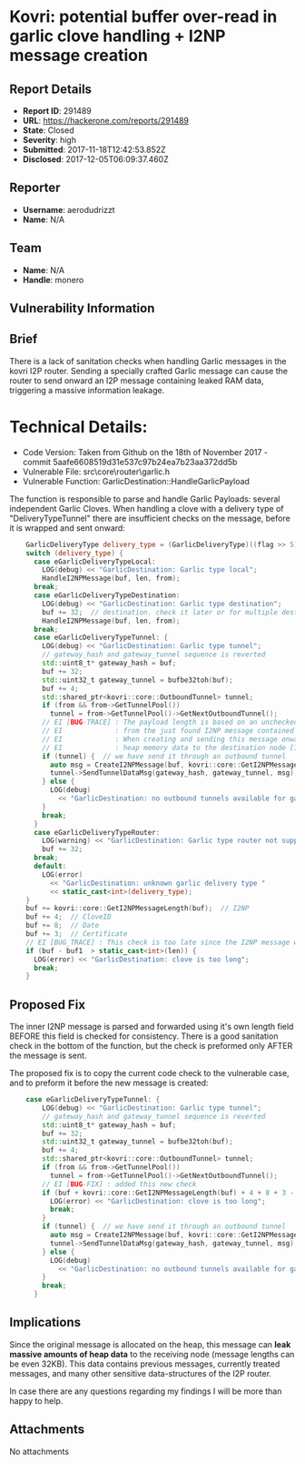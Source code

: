# Kovri: potential buffer over-read in garlic clove handling + I2NP message creation

## Report Details
- **Report ID**: 291489
- **URL**: https://hackerone.com/reports/291489
- **State**: Closed
- **Severity**: high
- **Submitted**: 2017-11-18T12:42:53.852Z
- **Disclosed**: 2017-12-05T06:09:37.460Z

## Reporter
- **Username**: aerodudrizzt
- **Name**: N/A

## Team
- **Name**: N/A
- **Handle**: monero

## Vulnerability Information
Brief
-----
There is a lack of sanitation checks when handling Garlic messages in the kovri I2P router. Sending a specially crafted Garlic message can cause the router to send onward an I2P message containing leaked RAM data, triggering a massive information leakage.

Technical Details:
===========
* Code Version: Taken from Github on the 18th of November 2017 - commit 5aafe6608519d31e537c97b24ea7b23aa372dd5b
* Vulnerable File: src\core\router\garlic.h
* Vulnerable Function: GarlicDestination::HandleGarlicPayload

The function is responsible to parse and handle Garlic Payloads: several independent Garlic Cloves.
When handling a clove with a delivery type of "DeliveryTypeTunnel" there are insufficient checks on the message, before it is wrapped and sent onward:
```cpp
    GarlicDeliveryType delivery_type = (GarlicDeliveryType)((flag >> 5) & 0x03);
    switch (delivery_type) {
      case eGarlicDeliveryTypeLocal:
        LOG(debug) << "GarlicDestination: Garlic type local";
        HandleI2NPMessage(buf, len, from);
      break;
      case eGarlicDeliveryTypeDestination:
        LOG(debug) << "GarlicDestination: Garlic type destination";
        buf += 32;  // destination. check it later or for multiple destinations
        HandleI2NPMessage(buf, len, from);
      break;
      case eGarlicDeliveryTypeTunnel: {
        LOG(debug) << "GarlicDestination: Garlic type tunnel";
        // gateway_hash and gateway_tunnel sequence is reverted
        std::uint8_t* gateway_hash = buf;
        buf += 32;
        std::uint32_t gateway_tunnel = bufbe32toh(buf);
        buf += 4;
        std::shared_ptr<kovri::core::OutboundTunnel> tunnel;
        if (from && from->GetTunnelPool())
          tunnel = from->GetTunnelPool()->GetNextOutboundTunnel();
        // EI [BUG-TRACE] : The payload length is based on an unchecked length field
        // EI             : from the just found I2NP message contained in the clove.
        // EI	          : When creating and sending this message onward we may leak
        // EI             : heap memory data to the destination node [18/11/2017]
        if (tunnel) {  // we have send it through an outbound tunnel
          auto msg = CreateI2NPMessage(buf, kovri::core::GetI2NPMessageLength(buf), from);
          tunnel->SendTunnelDataMsg(gateway_hash, gateway_tunnel, msg);
        } else {
          LOG(debug)
            << "GarlicDestination: no outbound tunnels available for garlic clove";
        }
        break;
      }
      case eGarlicDeliveryTypeRouter:
        LOG(warning) << "GarlicDestination: Garlic type router not supported";
        buf += 32;
      break;
      default:
        LOG(error)
          << "GarlicDestination: unknown garlic delivery type "
          << static_cast<int>(delivery_type);
    }
    buf += kovri::core::GetI2NPMessageLength(buf);  // I2NP
    buf += 4;  // CloveID
    buf += 8;  // Date
    buf += 3;  // Certificate
    // EI [BUG_TRACE] : This check is too late since the I2NP message was already sent. [18/11/2017]
    if (buf - buf1  > static_cast<int>(len)) {
      LOG(error) << "GarlicDestination: clove is too long";
      break;
    }
```

Proposed Fix
---------------
The inner I2NP message is parsed and forwarded using it's own length field BEFORE this field is checked for consistency. There is a good sanitation check in the bottom of the function, but the check is preformed only AFTER the message is sent.

The proposed fix is to copy the current code check to the vulnerable case, and to preform it before the new message is created:
```cpp
    case eGarlicDeliveryTypeTunnel: {
        LOG(debug) << "GarlicDestination: Garlic type tunnel";
        // gateway_hash and gateway_tunnel sequence is reverted
        std::uint8_t* gateway_hash = buf;
        buf += 32;
        std::uint32_t gateway_tunnel = bufbe32toh(buf);
        buf += 4;
        std::shared_ptr<kovri::core::OutboundTunnel> tunnel;
        if (from && from->GetTunnelPool())
          tunnel = from->GetTunnelPool()->GetNextOutboundTunnel();
        // EI [BUG-FIX] : added this new check
        if (buf + kovri::core::GetI2NPMessageLength(buf) + 4 + 8 + 3 - buf1  > static_cast<int>(len)) {
          LOG(error) << "GarlicDestination: clove is too long";
          break;
        }
        if (tunnel) {  // we have send it through an outbound tunnel
          auto msg = CreateI2NPMessage(buf, kovri::core::GetI2NPMessageLength(buf), from);
          tunnel->SendTunnelDataMsg(gateway_hash, gateway_tunnel, msg);
        } else {
          LOG(debug)
            << "GarlicDestination: no outbound tunnels available for garlic clove";
        }
        break;
      }
```

Implications
--------------
Since the original message is allocated on the heap, this message can **leak massive amounts of heap data** to the receiving node (message lengths can be even 32KB). This data contains previous messages, currently treated messages, and many other sensitive data-structures of the I2P router.

In case there are any questions regarding my findings I will be more than happy to help.

## Attachments
No attachments
